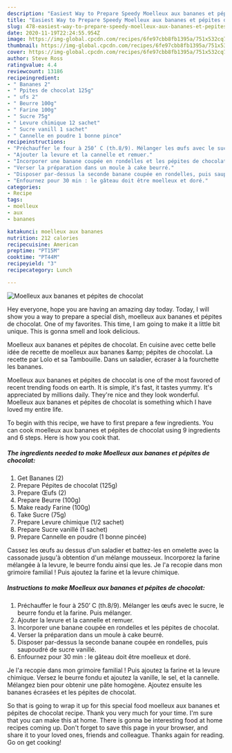 ```yaml
---
description: "Easiest Way to Prepare Speedy Moelleux aux bananes et pépites de chocolat"
title: "Easiest Way to Prepare Speedy Moelleux aux bananes et pépites de chocolat"
slug: 478-easiest-way-to-prepare-speedy-moelleux-aux-bananes-et-pepites-de-chocolat
date: 2020-11-19T22:24:55.954Z
image: https://img-global.cpcdn.com/recipes/6fe97cbb8fb1395a/751x532cq70/moelleux-aux-bananes-et-pepites-de-chocolat-photo-principale-de-la-recette.jpg
thumbnail: https://img-global.cpcdn.com/recipes/6fe97cbb8fb1395a/751x532cq70/moelleux-aux-bananes-et-pepites-de-chocolat-photo-principale-de-la-recette.jpg
cover: https://img-global.cpcdn.com/recipes/6fe97cbb8fb1395a/751x532cq70/moelleux-aux-bananes-et-pepites-de-chocolat-photo-principale-de-la-recette.jpg
author: Steve Ross
ratingvalue: 4.4
reviewcount: 13186
recipeingredient:
- " Bananes 2"
- " Ppites de chocolat 125g"
- " ufs 2"
- " Beurre 100g"
- " Farine 100g"
- " Sucre 75g"
- " Levure chimique 12 sachet"
- " Sucre vanill 1 sachet"
- " Cannelle en poudre 1 bonne pince"
recipeinstructions:
- "Préchauffer le four à 250’ C (th.8/9). Mélanger les œufs avec le sucre, le beurre fondu et la farine. Puis mélanger."
- "Ajouter la levure et la cannelle et remuer."
- "Incorporer une banane coupée en rondelles et les pépites de chocolat."
- "Verser la préparation dans un moule à cake beurré."
- "Disposer par-dessus la seconde banane coupée en rondelles, puis saupoudré de sucre vanillé."
- "Enfournez pour 30 min : le gâteau doit être moelleux et doré."
categories:
- Recipe
tags:
- moelleux
- aux
- bananes

katakunci: moelleux aux bananes 
nutrition: 212 calories
recipecuisine: American
preptime: "PT15M"
cooktime: "PT44M"
recipeyield: "3"
recipecategory: Lunch

---
```



![Moelleux aux bananes et pépites de chocolat](https://img-global.cpcdn.com/recipes/6fe97cbb8fb1395a/751x532cq70/moelleux-aux-bananes-et-pepites-de-chocolat-photo-principale-de-la-recette.jpg)

Hey everyone, hope you are having an amazing day today. Today, I will show you a way to prepare a special dish, moelleux aux bananes et pépites de chocolat. One of my favorites. This time, I am going to make it a little bit unique. This is gonna smell and look delicious.

Moelleux aux bananes et pépites de chocolat. En cuisine avec cette belle idée de recette de moelleux aux bananes &amp;amp; pépites de chocolat. La recette par Lolo et sa Tambouille. Dans un saladier, écraser à la fourchette les bananes.

Moelleux aux bananes et pépites de chocolat is one of the most favored of recent trending foods on earth. It is simple, it's fast, it tastes yummy. It's appreciated by millions daily. They're nice and they look wonderful. Moelleux aux bananes et pépites de chocolat is something which I have loved my entire life.


To begin with this recipe, we have to first prepare a few ingredients. You can cook moelleux aux bananes et pépites de chocolat using 9 ingredients and 6 steps. Here is how you cook that.

<!--inarticleads1-->

##### The ingredients needed to make Moelleux aux bananes et pépites de chocolat:

1. Get  Bananes (2)
1. Prepare  Pépites de chocolat (125g)
1. Prepare  Œufs (2)
1. Prepare  Beurre (100g)
1. Make ready  Farine (100g)
1. Take  Sucre (75g)
1. Prepare  Levure chimique (1/2 sachet)
1. Prepare  Sucre vanillé (1 sachet)
1. Prepare  Cannelle en poudre (1 bonne pincée)


Cassez les œufs au dessus d&#39;un saladier et battez-les en omelette avec la cassonade jusqu&#39;à obtention d&#39;un mélange mousseux. Incorporez la farine mélangée à la levure, le beurre fondu ainsi que les. Je l&#39;a recopie dans mon grimoire familial ! Puis ajoutez la farine et la levure chimique. 

<!--inarticleads2-->

##### Instructions to make Moelleux aux bananes et pépites de chocolat:

1. Préchauffer le four à 250’ C (th.8/9). Mélanger les œufs avec le sucre, le beurre fondu et la farine. Puis mélanger.
1. Ajouter la levure et la cannelle et remuer.
1. Incorporer une banane coupée en rondelles et les pépites de chocolat.
1. Verser la préparation dans un moule à cake beurré.
1. Disposer par-dessus la seconde banane coupée en rondelles, puis saupoudré de sucre vanillé.
1. Enfournez pour 30 min : le gâteau doit être moelleux et doré.


Je l&#39;a recopie dans mon grimoire familial ! Puis ajoutez la farine et la levure chimique. Versez le beurre fondu et ajoutez la vanille, le sel, et la cannelle. Mélangez bien pour obtenir une pâte homogène. Ajoutez ensuite les bananes écrasées et les pépites de chocolat. 

So that is going to wrap it up for this special food moelleux aux bananes et pépites de chocolat recipe. Thank you very much for your time. I'm sure that you can make this at home. There is gonna be interesting food at home recipes coming up. Don't forget to save this page in your browser, and share it to your loved ones, friends and colleague. Thanks again for reading. Go on get cooking!
